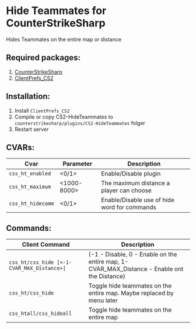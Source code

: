 # Hide Teammates for CounterStrikeSharp
Hides Teammates on the entire map or distance

## Required packages:
1. [CounterStrikeSharp](https://github.com/roflmuffin/CounterStrikeSharp/)
2. [ClientPrefs_CS2](https://github.com/darkerz7/ClientPrefs_CS2)

## Installation:
1. Install `ClientPrefs_CS2`
2. Compile or copy CS2-HideTeammates to `counterstrikesharp/plugins/CS2-HideTeammates` folger
3. Restart server

## CVARs:
Cvar | Parameter | Description
--- | --- | ---
`css_ht_enabled` | <0/1> | Enable/Disable plugin
`css_ht_maximum` | <1000-8000> | The maximum distance a player can choose
`css_ht_hidecomm` | <0/1> | Enable/Disable use of hide word for commands

## Commands:
Client Command | Description
--- | ---
`css_ht/css_hide [<-1-CVAR_MAX_Distance>]` | (-1 - Disable, 0 - Enable on the entire map, 1-CVAR_MAX_Distance - Enable ont the Distance)
`css_ht/css_hide` | Toggle hide teammates on the entire map. Maybe replaced by menu later
`css_htall/css_hideall` | Toggle hide teammates on the entire map
